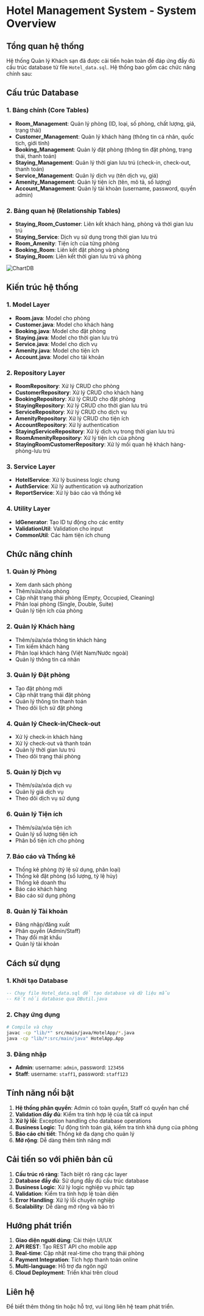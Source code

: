 # Hotel Management System - System Overview

## Tổng quan hệ thống

Hệ thống Quản lý Khách sạn đã được cải tiến hoàn toàn để đáp ứng đầy đủ cấu trúc database từ file `Hotel_data.sql`. Hệ thống bao gồm các chức năng chính sau:

## Cấu trúc Database

### 1. Bảng chính (Core Tables)

- **Room_Management**: Quản lý phòng (ID, loại, số phòng, chất lượng, giá, trạng thái)
- **Customer_Management**: Quản lý khách hàng (thông tin cá nhân, quốc tịch, giới tính)
- **Booking_Management**: Quản lý đặt phòng (thông tin đặt phòng, trạng thái, thanh toán)
- **Staying_Management**: Quản lý thời gian lưu trú (check-in, check-out, thanh toán)
- **Service_Management**: Quản lý dịch vụ (tên dịch vụ, giá)
- **Amenity_Management**: Quản lý tiện ích (tên, mô tả, số lượng)
- **Account_Management**: Quản lý tài khoản (username, password, quyền admin)

### 2. Bảng quan hệ (Relationship Tables)

- **Staying_Room_Customer**: Liên kết khách hàng, phòng và thời gian lưu trú
- **Staying_Service**: Dịch vụ sử dụng trong thời gian lưu trú
- **Room_Amenity**: Tiện ích của từng phòng
- **Booking_Room**: Liên kết đặt phòng và phòng
- **Staying_Room**: Liên kết thời gian lưu trú và phòng


![ChartDB](docs/DBdiagram.png)

## Kiến trúc hệ thống

### 1. Model Layer

- **Room.java**: Model cho phòng
- **Customer.java**: Model cho khách hàng
- **Booking.java**: Model cho đặt phòng
- **Staying.java**: Model cho thời gian lưu trú
- **Service.java**: Model cho dịch vụ
- **Amenity.java**: Model cho tiện ích
- **Account.java**: Model cho tài khoản

### 2. Repository Layer

- **RoomRepository**: Xử lý CRUD cho phòng
- **CustomerRepository**: Xử lý CRUD cho khách hàng
- **BookingRepository**: Xử lý CRUD cho đặt phòng
- **StayingRepository**: Xử lý CRUD cho thời gian lưu trú
- **ServiceRepository**: Xử lý CRUD cho dịch vụ
- **AmenityRepository**: Xử lý CRUD cho tiện ích
- **AccountRepository**: Xử lý authentication
- **StayingServiceRepository**: Xử lý dịch vụ trong thời gian lưu trú
- **RoomAmenityRepository**: Xử lý tiện ích của phòng
- **StayingRoomCustomerRepository**: Xử lý mối quan hệ khách hàng-phòng-lưu trú

### 3. Service Layer

- **HotelService**: Xử lý business logic chung
- **AuthService**: Xử lý authentication và authorization
- **ReportService**: Xử lý báo cáo và thống kê

### 4. Utility Layer

- **IdGenerator**: Tạo ID tự động cho các entity
- **ValidationUtil**: Validation cho input
- **CommonUtil**: Các hàm tiện ích chung

## Chức năng chính

### 1. Quản lý Phòng

- Xem danh sách phòng
- Thêm/sửa/xóa phòng
- Cập nhật trạng thái phòng (Empty, Occupied, Cleaning)
- Phân loại phòng (Single, Double, Suite)
- Quản lý tiện ích của phòng

### 2. Quản lý Khách hàng

- Thêm/sửa/xóa thông tin khách hàng
- Tìm kiếm khách hàng
- Phân loại khách hàng (Việt Nam/Nước ngoài)
- Quản lý thông tin cá nhân

### 3. Quản lý Đặt phòng

- Tạo đặt phòng mới
- Cập nhật trạng thái đặt phòng
- Quản lý thông tin thanh toán
- Theo dõi lịch sử đặt phòng

### 4. Quản lý Check-in/Check-out

- Xử lý check-in khách hàng
- Xử lý check-out và thanh toán
- Quản lý thời gian lưu trú
- Theo dõi trạng thái phòng

### 5. Quản lý Dịch vụ

- Thêm/sửa/xóa dịch vụ
- Quản lý giá dịch vụ
- Theo dõi dịch vụ sử dụng

### 6. Quản lý Tiện ích

- Thêm/sửa/xóa tiện ích
- Quản lý số lượng tiện ích
- Phân bổ tiện ích cho phòng

### 7. Báo cáo và Thống kê

- Thống kê phòng (tỷ lệ sử dụng, phân loại)
- Thống kê đặt phòng (số lượng, tỷ lệ hủy)
- Thống kê doanh thu
- Báo cáo khách hàng
- Báo cáo sử dụng phòng

### 8. Quản lý Tài khoản

- Đăng nhập/đăng xuất
- Phân quyền (Admin/Staff)
- Thay đổi mật khẩu
- Quản lý tài khoản

## Cách sử dụng

### 1. Khởi tạo Database

```sql
-- Chạy file Hotel_data.sql để tạo database và dữ liệu mẫu
-- Kết nối database qua DButil.java
```

### 2. Chạy ứng dụng

```bash
# Compile và chạy
javac -cp "lib/*" src/main/java/HotelApp/*.java
java -cp "lib/*:src/main/java" HotelApp.App
```

### 3. Đăng nhập

- **Admin**: username: `admin`, password: `123456`
- **Staff**: username: `staff1`, password: `staff123`

## Tính năng nổi bật

1. **Hệ thống phân quyền**: Admin có toàn quyền, Staff có quyền hạn chế
2. **Validation đầy đủ**: Kiểm tra tính hợp lệ của tất cả input
3. **Xử lý lỗi**: Exception handling cho database operations
4. **Business Logic**: Tự động tính toán giá, kiểm tra tính khả dụng của phòng
5. **Báo cáo chi tiết**: Thống kê đa dạng cho quản lý
6. **Mở rộng**: Dễ dàng thêm tính năng mới

## Cải tiến so với phiên bản cũ

1. **Cấu trúc rõ ràng**: Tách biệt rõ ràng các layer
2. **Database đầy đủ**: Sử dụng đầy đủ cấu trúc database
3. **Business Logic**: Xử lý logic nghiệp vụ phức tạp
4. **Validation**: Kiểm tra tính hợp lệ toàn diện
5. **Error Handling**: Xử lý lỗi chuyên nghiệp
6. **Scalability**: Dễ dàng mở rộng và bảo trì

## Hướng phát triển

1. **Giao diện người dùng**: Cải thiện UI/UX
2. **API REST**: Tạo REST API cho mobile app
3. **Real-time**: Cập nhật real-time cho trạng thái phòng
4. **Payment Integration**: Tích hợp thanh toán online
5. **Multi-language**: Hỗ trợ đa ngôn ngữ
6. **Cloud Deployment**: Triển khai trên cloud

## Liên hệ

Để biết thêm thông tin hoặc hỗ trợ, vui lòng liên hệ team phát triển.
